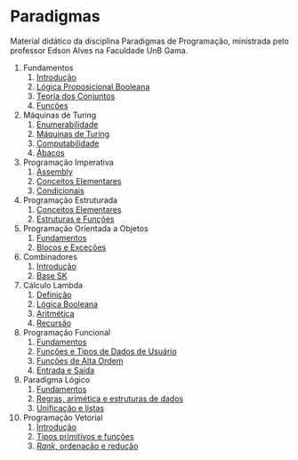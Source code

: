 # Paradigmas

Material didático da disciplina Paradigmas de Programação, ministrada pelo professor Edson Alves na Faculdade UnB Gama.

1. Fundamentos
    1. [Introdução](Fundamentos/introducao/introducao.pdf)
    1. [Lógica Proposicional Booleana](Fundamentos/logica_booleana/logica_booleana.pdf)
    1. [Teoria dos Conjuntos](Fundamentos/teoria_dos_conjuntos/teoria_dos_conjuntos.pdf)
    1. [Funções](Fundamentos/funcoes/funcoes.pdf)
1. Máquinas de Turing
    1. [Enumerabilidade](Maquinas_de_Turing/enumerabilidade/enumerabilidade.pdf)
    1. [Máquinas de Turing](Maquinas_de_Turing/maquinas_de_turing/maquinas_de_turing.pdf)
    1. [Computabilidade](Maquinas_de_Turing/computabilidade/computabilidade.pdf)
    1. [Ábacos](Maquinas_de_Turing/abacos/abacos.pdf)
1. Programação Imperativa
    1. [Assembly](Programacao_Imperativa/slides/assembly/assembly.pdf)
    1. [Conceitos Elementares](Programacao_Imperativa/slides/conceitos_elementares/conceitos_elementares.pdf)
    1. [Condicionais](Programacao_Imperativa/slides/condicionais/condicionais.pdf)
1. Programação Estruturada
    1. [Conceitos Elementares](Programacao_Estruturada/slides/conceitos_elementares/conceitos_elementares.pdf)
    1. [Estruturas e Funções](Programacao_Estruturada/slides/estruturas_e_funcoes/estruturas_e_funcoes.pdf)
1. Programação Orientada a Objetos
    1. [Fundamentos](Orientacao_a_Objetos/slides/small_talk/small_talk.pdf)
    1. [Blocos e Exceções](Orientacao_a_Objetos/slides/blocos_e_excecoes/blocos_e_excecoes.pdf)
1. Combinadores
    1. [Introdução](Combinadores/introducao/introducao.pdf)
    1. [Base SK](Combinadores/base_sk/base_sk.pdf)
1. Cálculo Lambda
    1. [Definição](Lambda_Calculus/definicao/definicao.pdf)
    1. [Lógica Booleana](Lambda_Calculus/logica_booleana/logica_booleana.pdf)
    1. [Aritmética](Lambda_Calculus/aritmetica/aritmetica.pdf)
    1. [Recursão](Lambda_Calculus/recursao/recursao.pdf)
1. Programação Funcional
    1. [Fundamentos](Programacao_Funcional/fundamentos/fundamentos.pdf)
    1. [Funções e Tipos de Dados de Usuário](Programacao_Funcional/funcoes/funcoes.pdf)
    1. [Funções de Alta Ordem](Programacao_Funcional/alta_ordem/alta_ordem.pdf)
    1. [Entrada e Saída](Programacao_Funcional/io/io.pdf)
1. Paradigma Lógico
    1. [Fundamentos](Paradigma_Logico/fundamentos/fundamentos.pdf)
    1. [Regras, arimética e estruturas de dados](Paradigma_Logico/regras/regras.pdf)
    1. [Unificação e listas](Paradigma_Logico/unificacao/unificacao.pdf)
1. Programação Vetorial
    1. [Introdução](Programacao_Vetorial/introducao/introducao.pdf)
    1. [Tipos primitivos e funções](Programacao_Vetorial/tipos_primitivos_e_funcoes/tipos_primitivos_e_funcoes.pdf)
    1. [_Rank_, ordenação e redução](Programacao_Vetorial/rank_ordenacao_reducao/rank_ordenacao_reducao.pdf)

<!-- TODO:
    - Adicionar em Prolog:
        1. Estruturas de controle
        2. Linguagens naturais

Exercícios:

1. Paradigma Lógico
    1. [Wedding Woes](https://exercism.org/tracks/prolog/exercises/wedding-woes)
    2. [Queen Attack](https://exercism.org/tracks/prolog/exercises/queen-attack)
    3. [Triangle](https://exercism.org/tracks/prolog/exercises/triangle)
    4. [Binary](https://exercism.org/tracks/prolog/exercises/binary)
    5. [Pascal's Triangle](https://exercism.org/tracks/prolog/exercises/pascals-triangle)
-->
